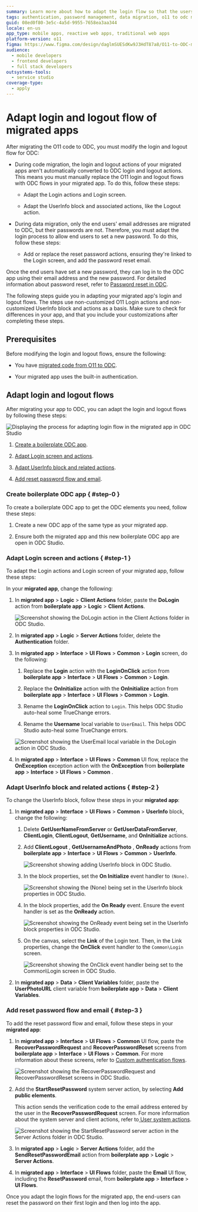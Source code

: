 ```yaml
---
summary: Learn more about how to adapt the login flow so that the users can set a new password.
tags: authentication, password management, data migration, o11 to odc migration, user experience
guid: 08ed0f80-3e5c-4a5d-9955-7658ea3aa344
locale: en-us
app_type: mobile apps, reactive web apps, traditional web apps
platform-version: o11
figma: https://www.figma.com/design/daglmSUESdKw9J3HdT87a8/O11-to-ODC-migration?node-id=2216-288
audience:
  - mobile developers
  - frontend developers
  - full stack developers
outsystems-tools:
  - service studio
coverage-type:
  - apply
---
```


# Adapt login and logout flow of migrated apps

After migrating the O11 code to ODC, you must modify the login and logout flow for ODC:

* During code migration, the login and logout actions of your migrated apps aren't automatically converted to ODC login and logout actions. This means you must manually replace the O11 login and logout flows with ODC flows in your migrated app. To do this, follow these steps:

    * Adapt the Login actions and Login screen.

    * Adapt the UserInfo block and associated actions, like the Logout action.

* During data migration, only the end users' email addresses are migrated to ODC, but their passwords are not. Therefore, you must adapt the login process to allow end users to set a new password. To do this, follow these steps:

    * Add or replace the reset password actions, ensuring they're linked to the Login screen, and add the password reset email.

Once the end users have set a new password, they can log in to the ODC app using their email address and the new password. For detailed information about password reset, refer to [Password reset in ODC](https://success.outsystems.com/documentation/outsystems_developer_cloud/user_management/passwords/#password-reset).

<div class="info" markdown="1">

The following steps guide you in adapting your migrated app's login and logout flows. The steps use non-customized O11 Login actions and non-customized UserInfo block and actions as a basis.
Make sure to check for differences in your app, and that you include your customizations after completing these steps.

</div>

## Prerequisites

Before modifying the login and logout flows, ensure the following:

* You have [migrated code from O11 to ODC](execute-how-to-migrate-code.md).

* Your migrated app uses the built-in authentication.

## Adapt login and logout flows

After migrating your app to ODC, you can adapt the login and logout flows by following these steps:

![Displaying the process for adapting login flow in the migrated app in ODC Studio](images/adapt-login-flow.png "Adapting login flow in the migrated appin ODC Studio")

1. [Create a boilerplate ODC app](#step-0). 

1. [Adapt Login screen and actions](#step-1).

1. [Adapt UserInfo block and related actions](#step-2).

1. [Add reset password flow and email](#step-3).

### Create boilerplate ODC app { #step-0 }

To create a boilerplate ODC app to get the ODC elements you need, follow these steps:

1. Create a new ODC app of the same type as your migrated app.

2. Ensure both the migrated app and this new boilerplate ODC app are open in ODC Studio.

### Adapt Login screen and actions { #step-1 }

To adapt the Login actions and Login screen of your migrated app, follow these steps:

In your **migrated app**, change the following:

1. In **migrated app** > **Logic** > **Client Actions** folder, paste the **DoLogin** action from **boilerplate app** > **Logic** > **Client Actions**.

    ![Screenshot showing the DoLogin action in the Client Actions folder in ODC Studio.](images/paste-DoLogin-odcs.png "Screenshot of copy and paste DoLogin in ODC Studio")

1. In **migrated app** > **Logic** > **Server Actions** folder, delete the **Authentication** folder.

1. In **migrated app** > **Interface** > **UI Flows** > **Common** > **Login** screen, do the following:

    1. Replace the **Login** action with the **LoginOnClick** action from **boilerplate app** > **Interface** > **UI Flows** > **Common** > **Login**.

    1. Replace the **OnInitialize** action with the **OnInitialize** action from **boilerplate app** > **Interface** > **UI Flows** > **Common** > **Login**.

    1. Rename the **LoginOnClick** action to `Login`. 
        This helps ODC Studio auto-heal some TrueChange errors.

    1. Rename the **Username** local variable to `UserEmail`. 
        This helps ODC Studio auto-heal some TrueChange errors.

    ![Screenshot showing the UserEmail local variable in the DoLogin action in ODC Studio.](images/rename-UserEmail-odcs.png "Screenshot of renaming local variable to UserEmail")

1. In **migrated app** > **Interface** > **UI Flows** > **Common** UI flow, replace the **OnException** exception action with the **OnException** from **boilerplate app** > **Interface** > **UI Flows** > **Common** .

### Adapt UserInfo block and related actions { #step-2 }

To change the UserInfo block, follow these steps in your **migrated app**:

1. In **migrated app** > **Interface** > **UI Flows** > **Common** > **UserInfo** block, change the following:

    1. Delete **GetUserNameFromServer** or **GetUserDataFromServer**, **ClientLogin**,  **ClientLogout**, **GetUsername**, and **OnInitialize** actions.

    1. Add **ClientLogout** , **GetUsernameAndPhoto** , **OnReady** actions from **boilerplate app** > **Interface** > **UI Flows** > **Common** > **UserInfo**.

        ![Screenshot showing adding UserInfo block in ODC Studio.](images/Add-UserInfo-odcs.png "Screenshot of adding UserInfo block")

    1. In the block properties, set the **On Initialize** event handler to `(None)`.

        ![Screenshot showing the (None) being set in the UserInfo block properties in ODC Studio.](images/Set-None-odcs.png "Screenshot of adding (None) event")

    1. In the block properties, add the **On Ready** event. Ensure the event handler is set as the **OnReady** action.

        ![Screenshot showing the OnReady event being set in the UserInfo block properties in ODC Studio.](images/Set-OnReady-odcs.png "Screenshot of adding OnReady event")

    1. On the canvas, select the **Link** of the Login text. Then, in the Link properties, change the **OnClick** event handler to the `Common\Login` screen.

        ![Screenshot showing the OnClick event handler being set to the Common\Login screen in ODC Studio.](images/paste-OnClick-screen-odcs.png "Screenshot of adding OnClick event screen")

1. In **migrated app** > **Data** > **Client Variables** folder, paste the **UserPhotoURL** client variable from **boilerplate app** > **Data** > **Client Variables**.

### Add reset password flow and email { #step-3 }

To add the reset password flow and email, follow these steps in your **migrated app**:

1. In **migrated app** > **Interface** > **UI Flows** > **Common** UI flow, paste the **RecoverPasswordRequest** and **RecoverPasswordReset** screens from **boilerplate app** > **Interface** > **UI Flows** > **Common**. For more information about these screens, refer to [Custom authentication flows](https://success.outsystems.com/documentation/outsystems_developer_cloud/building_apps/user_interface/custom_authentication_flows/).

    ![Screenshot showing the RecoverPasswordRequest and RecoverPasswordReset screens in ODC Studio.](images/password-reset-screens-odcs.png "Password Reset Screens in ODC")

1. Add the **StartResetPassword** system server action, by selecting **Add public elements**.  

   This action sends the verification code to the email address entered by the user in the **RecoverPasswordRequest** screen. For more information about the system server and client actions, refer to[ User system actions](https://success.outsystems.com/documentation/outsystems_developer_cloud/outsystems_language_and_elements/system_actions/user/).

    ![Screenshot showing the StartResetPassword server action in the Server Actions folder in ODC Studio.](images/start-reset-password-odcs.png "Start Reset Password Action in ODC")

1. In **migrated app** > **Logic** > **Server Actions** folder, add the **SendResetPasswordEmail** action from **boilerplate app** > **Logic** > **Server Actions**.

1. In **migrated app** > **Interface** > **UI Flows** folder, paste the **Email** UI flow, including the **ResetPassword** email, from **boilerplate app** > **Interface** > **UI Flows**.

Once you adapt the login flows for the migrated app, the end-users can reset the password on their first login and then log into the app.


